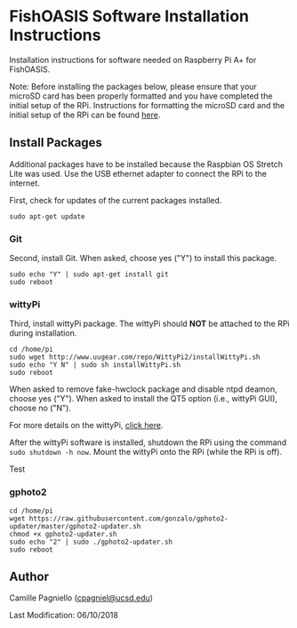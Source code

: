 # FishOASIS Software Installation Instructions
Installation instructions for software needed on Raspberry Pi A+ for FishOASIS.

Note: Before installing the packages below, please ensure that your microSD card has been properly formatted and you have completed the initial setup of the RPi. Instructions for formatting the microSD card and the initial setup of the RPi can be found [here](/software/FishOASIS_microSD_and_initial_setup.md).

## Install Packages
Additional packages have to be installed because the Raspbian OS Stretch Lite was used. Use the USB ethernet adapter to connect the RPi to the internet. 

First, check for updates of the current packages installed.
```
sudo apt-get update
```

### Git
Second, install Git. When asked, choose yes ("Y") to install this package.
```
sudo echo "Y" | sudo apt-get install git
sudo reboot
```

### wittyPi
Third, install wittyPi package. The wittyPi should **NOT** be attached to the RPi during installation.
```
cd /home/pi
sudo wget http://www.uugear.com/repo/WittyPi2/installWittyPi.sh
sudo echo "Y N" | sudo sh installWittyPi.sh 
sudo reboot
```
When asked to remove fake-hwclock package and disable ntpd deamon, choose yes ("Y"). 
When asked to install the QT5 option (i.e., wittyPi GUI), choose no ("N").

For more details on the wittyPi, [click here](http://www.uugear.com/doc/WittyPi2_UserManual.pdf).

After the wittyPi software is installed, shutdown the RPi using the command `sudo shutdown -h now`. Mount the wittyPi onto the RPi (while the RPi is off).

Test 

### gphoto2
```
cd /home/pi
wget https://raw.githubusercontent.com/gonzalo/gphoto2-updater/master/gphoto2-updater.sh
chmod +x gphoto2-updater.sh
sudo echo "2" | sudo ./gphoto2-updater.sh
sudo reboot
```

## Author
Camille Pagniello (cpagniel@ucsd.edu)

Last Modification: 06/10/2018
